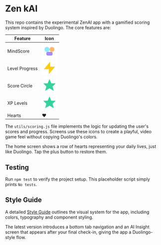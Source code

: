 # Zen kAI

This repo contains the experimental ZenAI app with a gamified scoring system inspired by Duolingo. The core features are:

| Feature | Icon |
| --- | --- |
| MindScore | ![MindScore](assets/icons/brain.svg) |
| Level Progress | ![Momentum](assets/icons/bolt.svg) |
| Score Circle | ![Level](assets/icons/level.svg) |
| XP Levels | ![Level](assets/icons/level.svg) |
| Hearts | ❤️ |

The `utils/scoring.js` file implements the logic for updating the user's scores and progress. Screens use these icons to create a playful, video game feel without copying Duolingo's colors.

The home screen shows a row of hearts representing your daily lives, just like Duolingo. Tap the plus button to restore them.

## Testing

Run `npm test` to verify the project setup. This placeholder script simply prints `No tests`.

## Style Guide

A detailed [Style Guide](docs/STYLE_GUIDE.md) outlines the visual system for the app, including colors, typography and component styling.

The latest version introduces a bottom tab navigation and an AI Insight screen that appears after your final check-in, giving the app a Duolingo-style flow.
